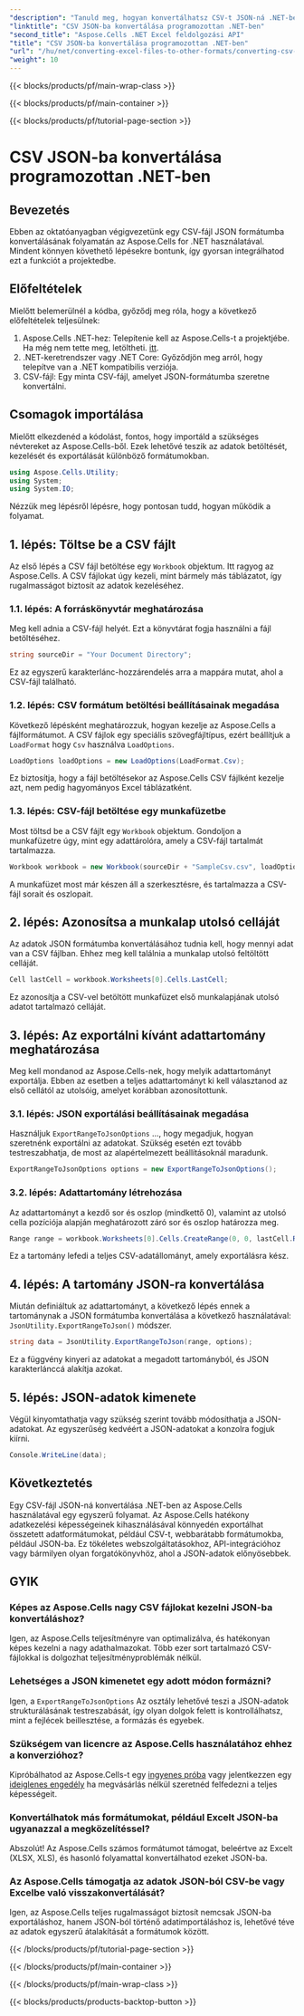 ```yaml
---
"description": "Tanuld meg, hogyan konvertálhatsz CSV-t JSON-ná .NET-ben az Aspose.Cells használatával. Lépésről lépésre útmutató az adatátalakításhoz könnyen követhető kódpéldákkal."
"linktitle": "CSV JSON-ba konvertálása programozottan .NET-ben"
"second_title": "Aspose.Cells .NET Excel feldolgozási API"
"title": "CSV JSON-ba konvertálása programozottan .NET-ben"
"url": "/hu/net/converting-excel-files-to-other-formats/converting-csv-to-json/"
"weight": 10
---
```


{{< blocks/products/pf/main-wrap-class >}}

{{< blocks/products/pf/main-container >}}

{{< blocks/products/pf/tutorial-page-section >}}

# CSV JSON-ba konvertálása programozottan .NET-ben

## Bevezetés
Ebben az oktatóanyagban végigvezetünk egy CSV-fájl JSON formátumba konvertálásának folyamatán az Aspose.Cells for .NET használatával. Mindent könnyen követhető lépésekre bontunk, így gyorsan integrálhatod ezt a funkciót a projektedbe.
## Előfeltételek
Mielőtt belemerülnél a kódba, győződj meg róla, hogy a következő előfeltételek teljesülnek:
1. Aspose.Cells .NET-hez: Telepítenie kell az Aspose.Cells-t a projektjébe. Ha még nem tette meg, letöltheti. [itt](https://releases.aspose.com/cells/net/).
2. .NET-keretrendszer vagy .NET Core: Győződjön meg arról, hogy telepítve van a .NET kompatibilis verziója.
3. CSV-fájl: Egy minta CSV-fájl, amelyet JSON-formátumba szeretne konvertálni.
## Csomagok importálása
Mielőtt elkezdenéd a kódolást, fontos, hogy importáld a szükséges névtereket az Aspose.Cells-ből. Ezek lehetővé teszik az adatok betöltését, kezelését és exportálását különböző formátumokban.
```csharp
using Aspose.Cells.Utility;
using System;
using System.IO;
```
Nézzük meg lépésről lépésre, hogy pontosan tudd, hogyan működik a folyamat.
## 1. lépés: Töltse be a CSV fájlt
Az első lépés a CSV fájl betöltése egy `Workbook` objektum. Itt ragyog az Aspose.Cells. A CSV fájlokat úgy kezeli, mint bármely más táblázatot, így rugalmasságot biztosít az adatok kezeléséhez.
### 1.1. lépés: A forráskönyvtár meghatározása
Meg kell adnia a CSV-fájl helyét. Ezt a könyvtárat fogja használni a fájl betöltéséhez.
```csharp
string sourceDir = "Your Document Directory";
```
Ez az egyszerű karakterlánc-hozzárendelés arra a mappára mutat, ahol a CSV-fájl található.
### 1.2. lépés: CSV formátum betöltési beállításainak megadása
Következő lépésként meghatározzuk, hogyan kezelje az Aspose.Cells a fájlformátumot. A CSV fájlok egy speciális szövegfájltípus, ezért beállítjuk a `LoadFormat` hogy `Csv` használva `LoadOptions`.
```csharp
LoadOptions loadOptions = new LoadOptions(LoadFormat.Csv);
```
Ez biztosítja, hogy a fájl betöltésekor az Aspose.Cells CSV fájlként kezelje azt, nem pedig hagyományos Excel táblázatként.
### 1.3. lépés: CSV-fájl betöltése egy munkafüzetbe
Most töltsd be a CSV fájlt egy `Workbook` objektum. Gondoljon a munkafüzetre úgy, mint egy adattárolóra, amely a CSV-fájl tartalmát tartalmazza.
```csharp
Workbook workbook = new Workbook(sourceDir + "SampleCsv.csv", loadOptions);
```
A munkafüzet most már készen áll a szerkesztésre, és tartalmazza a CSV-fájl sorait és oszlopait.
## 2. lépés: Azonosítsa a munkalap utolsó celláját
Az adatok JSON formátumba konvertálásához tudnia kell, hogy mennyi adat van a CSV fájlban. Ehhez meg kell találnia a munkalap utolsó feltöltött celláját.
```csharp
Cell lastCell = workbook.Worksheets[0].Cells.LastCell;
```
Ez azonosítja a CSV-vel betöltött munkafüzet első munkalapjának utolsó adatot tartalmazó celláját.
## 3. lépés: Az exportálni kívánt adattartomány meghatározása
Meg kell mondanod az Aspose.Cells-nek, hogy melyik adattartományt exportálja. Ebben az esetben a teljes adattartományt ki kell választanod az első cellától az utolsóig, amelyet korábban azonosítottunk.
### 3.1. lépés: JSON exportálási beállításainak megadása
Használjuk `ExportRangeToJsonOptions` ..., hogy megadjuk, hogyan szeretnénk exportálni az adatokat. Szükség esetén ezt tovább testreszabhatja, de most az alapértelmezett beállításoknál maradunk.
```csharp
ExportRangeToJsonOptions options = new ExportRangeToJsonOptions();
```
### 3.2. lépés: Adattartomány létrehozása
Az adattartományt a kezdő sor és oszlop (mindkettő 0), valamint az utolsó cella pozíciója alapján meghatározott záró sor és oszlop határozza meg.
```csharp
Range range = workbook.Worksheets[0].Cells.CreateRange(0, 0, lastCell.Row + 1, lastCell.Column + 1);
```
Ez a tartomány lefedi a teljes CSV-adatállományt, amely exportálásra kész.
## 4. lépés: A tartomány JSON-ra konvertálása
Miután definiáltuk az adattartományt, a következő lépés ennek a tartománynak a JSON formátumba konvertálása a következő használatával: `JsonUtility.ExportRangeToJson()` módszer.
```csharp
string data = JsonUtility.ExportRangeToJson(range, options);
```
Ez a függvény kinyeri az adatokat a megadott tartományból, és JSON karakterlánccá alakítja azokat.
## 5. lépés: JSON-adatok kimenete
Végül kinyomtathatja vagy szükség szerint tovább módosíthatja a JSON-adatokat. Az egyszerűség kedvéért a JSON-adatokat a konzolra fogjuk kiírni.
```csharp
Console.WriteLine(data);
```
## Következtetés
Egy CSV-fájl JSON-ná konvertálása .NET-ben az Aspose.Cells használatával egy egyszerű folyamat. Az Aspose.Cells hatékony adatkezelési képességeinek kihasználásával könnyedén exportálhat összetett adatformátumokat, például CSV-t, webbarátabb formátumokba, például JSON-ba. Ez tökéletes webszolgáltatásokhoz, API-integrációhoz vagy bármilyen olyan forgatókönyvhöz, ahol a JSON-adatok előnyösebbek.
## GYIK
### Képes az Aspose.Cells nagy CSV fájlokat kezelni JSON-ba konvertáláshoz?  
Igen, az Aspose.Cells teljesítményre van optimalizálva, és hatékonyan képes kezelni a nagy adathalmazokat. Több ezer sort tartalmazó CSV-fájlokkal is dolgozhat teljesítményproblémák nélkül.
### Lehetséges a JSON kimenetet egy adott módon formázni?  
Igen, a `ExportRangeToJsonOptions` Az osztály lehetővé teszi a JSON-adatok strukturálásának testreszabását, így olyan dolgok felett is kontrollálhatsz, mint a fejlécek beillesztése, a formázás és egyebek.
### Szükségem van licencre az Aspose.Cells használatához ehhez a konverzióhoz?  
Kipróbálhatod az Aspose.Cells-t egy [ingyenes próba](https://releases.aspose.com/) vagy jelentkezzen egy [ideiglenes engedély](https://purchase.aspose.com/temporary-license/) ha megvásárlás nélkül szeretnéd felfedezni a teljes képességeit.
### Konvertálhatok más formátumokat, például Excelt JSON-ba ugyanazzal a megközelítéssel?  
Abszolút! Az Aspose.Cells számos formátumot támogat, beleértve az Excelt (XLSX, XLS), és hasonló folyamattal konvertálhatod ezeket JSON-ba.
### Az Aspose.Cells támogatja az adatok JSON-ból CSV-be vagy Excelbe való visszakonvertálását?  
Igen, az Aspose.Cells teljes rugalmasságot biztosít nemcsak JSON-ba exportáláshoz, hanem JSON-ból történő adatimportáláshoz is, lehetővé téve az adatok egyszerű átalakítását a formátumok között.

{{< /blocks/products/pf/tutorial-page-section >}}

{{< /blocks/products/pf/main-container >}}

{{< /blocks/products/pf/main-wrap-class >}}

{{< blocks/products/products-backtop-button >}}